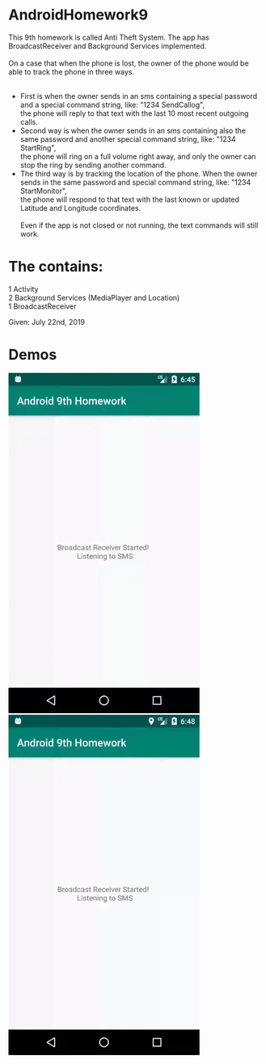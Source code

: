 # AndroidHomework9
This 9th homework is called Anti Theft System. The app has BroadcastReceiver and Background Services implemented. <br> <br>
On a case that when the phone is lost, the owner of the phone would be able to track the phone in three ways. <br> <br>
* First is when the owner sends in an sms containing a special password and a special command string, like:
"1234 SendCallog", <br> the phone will reply to that text with the last 10 most recent outgoing calls. <br> 
* Second way is when the owner sends in an sms containing also the same password and another special command string, like:
"1234 StartRing", <br> the phone will ring on a full volume right away, and only the owner can stop the ring by sending another command. <br> 
* The third way is by tracking the location of the phone. When the owner sends in the same password and special command string, like:
"1234 StartMonitor", <br> the phone will respond to that text with the last known or updated Latitude and Longitude coordinates. <br>  <br>
Even if the app is not closed or not running, the text commands will still work.  <br>


# The contains:
1 Activity <br> 
2 Background Services (MediaPlayer and Location) <br> 
1 BroadcastReceiver <br>

Given: July 22nd, 2019

# Demos
![Alt text](Screenshots/demo1.gif?raw=true "Send and Receive Call Logs via SMS") <br> 
![Alt text](Screenshots/demo2.gif?raw=true "Send and Receive Location Coordinates via SMS") <br> 
